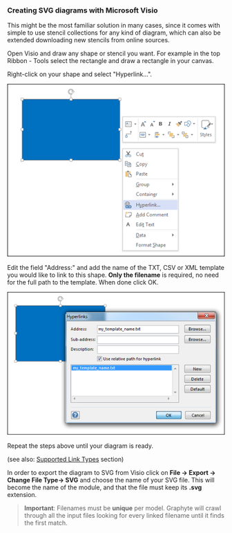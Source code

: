 ### Creating SVG diagrams with Microsoft Visio

This might be the most familiar solution in many cases, since it comes with simple to use stencil collections for any kind of diagram, which can also be extended downloading new stencils from online sources.

Open Visio and draw any shape or stencil you want. For example in the top Ribbon - Tools select the rectangle and draw a rectangle in your canvas.

Right-click on your shape and select "Hyperlink...".

![visio_1.png](img/visio_1.png)

Edit the field "Address:" and add the name of the TXT, CSV or XML template you would like to link to this shape. **Only the filename** is required, no need for the full path to the template. When done click OK.

![visio_2.png](img/visio_2.png)

Repeat the steps above until your diagram is ready.

(see also: [Supported Link Types](#Supported-Link-Types) section)

In order to export the diagram to SVG from Visio click on **File -> Export -> Change File Type-> SVG** and choose the name of your SVG file. This will become the name of the module, and that the file must keep its **.svg** extension.

> **Important**: Filenames must be **unique** per model. Graphyte will crawl through all the input files looking for every linked filename until it finds the first match.
